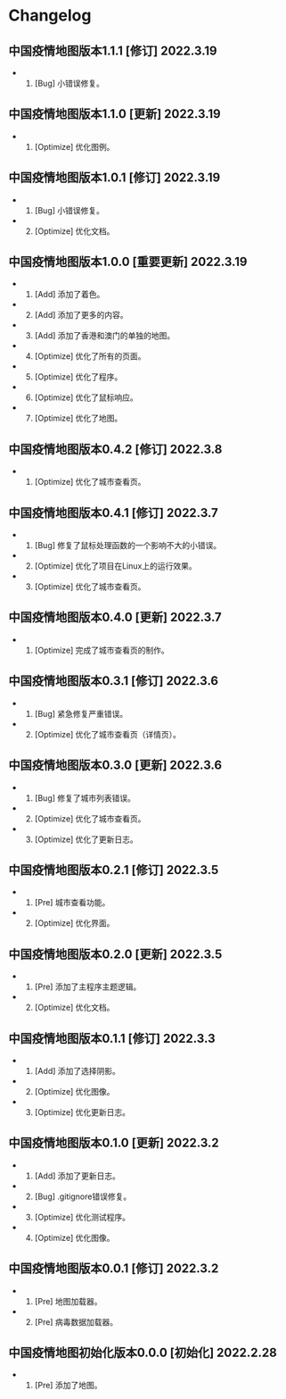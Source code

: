 # Changelog

## 中国疫情地图版本1.1.1 [修订] 2022.3.19

- 1. [Bug] 小错误修复。

## 中国疫情地图版本1.1.0 [更新] 2022.3.19

- 1. [Optimize] 优化图例。

## 中国疫情地图版本1.0.1 [修订] 2022.3.19

- 1. [Bug] 小错误修复。
- 2. [Optimize] 优化文档。

## 中国疫情地图版本1.0.0 [重要更新] 2022.3.19

- 1. [Add] 添加了着色。
- 2. [Add] 添加了更多的内容。
- 3. [Add] 添加了香港和澳门的单独的地图。
- 4. [Optimize] 优化了所有的页面。
- 5. [Optimize] 优化了程序。
- 6. [Optimize] 优化了鼠标响应。
- 7. [Optimize] 优化了地图。

## 中国疫情地图版本0.4.2 [修订] 2022.3.8

- 1. [Optimize] 优化了城市查看页。

## 中国疫情地图版本0.4.1 [修订] 2022.3.7

- 1. [Bug] 修复了鼠标处理函数的一个影响不大的小错误。
- 2. [Optimize] 优化了项目在Linux上的运行效果。
- 3. [Optimize] 优化了城市查看页。

## 中国疫情地图版本0.4.0 [更新] 2022.3.7

- 1. [Optimize] 完成了城市查看页的制作。

## 中国疫情地图版本0.3.1 [修订] 2022.3.6

- 1. [Bug] 紧急修复严重错误。
- 2. [Optimize] 优化了城市查看页（详情页）。

## 中国疫情地图版本0.3.0 [更新] 2022.3.6

- 1. [Bug] 修复了城市列表错误。
- 2. [Optimize] 优化了城市查看页。
- 3. [Optimize] 优化了更新日志。

## 中国疫情地图版本0.2.1 [修订] 2022.3.5

- 1. [Pre] 城市查看功能。
- 2. [Optimize] 优化界面。

## 中国疫情地图版本0.2.0 [更新] 2022.3.5

- 1. [Pre] 添加了主程序主题逻辑。
- 2. [Optimize] 优化文档。

## 中国疫情地图版本0.1.1 [修订] 2022.3.3

- 1. [Add] 添加了选择阴影。
- 2. [Optimize] 优化图像。
- 3. [Optimize] 优化更新日志。

## 中国疫情地图版本0.1.0 [更新] 2022.3.2

- 1. [Add] 添加了更新日志。
- 2. [Bug] .gitignore错误修复。
- 3. [Optimize] 优化测试程序。
- 4. [Optimize] 优化图像。

## 中国疫情地图版本0.0.1 [修订] 2022.3.2

- 1. [Pre] 地图加载器。
- 2. [Pre] 病毒数据加载器。

## 中国疫情地图初始化版本0.0.0 [初始化] 2022.2.28

- 1. [Pre] 添加了地图。
